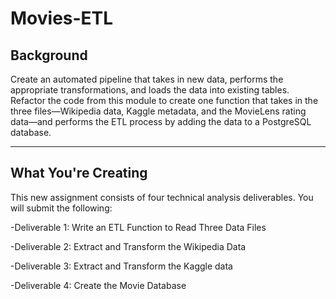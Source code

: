 # Movies-ETL

## Background
Create an automated pipeline that takes in new data, performs the appropriate transformations, and loads the data into existing tables. Refactor the code from this module to create one function that takes in the three files—Wikipedia data, Kaggle metadata, and the MovieLens rating data—and performs the ETL process by adding the data to a PostgreSQL database.
______
## What You're Creating
This new assignment consists of four technical analysis deliverables. You will submit the following:

-Deliverable 1: Write an ETL Function to Read Three Data Files

-Deliverable 2: Extract and Transform the Wikipedia Data

-Deliverable 3: Extract and Transform the Kaggle data

-Deliverable 4: Create the Movie Database

